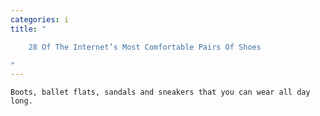 ```yaml
---
categories: i
title: "

    28 Of The Internet’s Most Comfortable Pairs Of Shoes

"
---
```



    Boots, ballet flats, sandals and sneakers that you can wear all day long.

